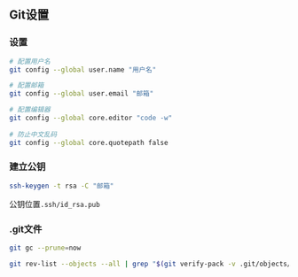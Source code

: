 <!--
 * @Description: 
 * @Version: 1.0
 * @Author: DaLao
 * @Email: dalao_li@163.com
 * @Date: 2021-03-17 17:59:27
 * @LastEditors: DaLao
 * @LastEditTime: 2022-03-18 22:10:12
-->

## Git设置

### 设置

```sh
# 配置用户名
git config --global user.name "用户名"

# 配置邮箱
git config --global user.email "邮箱"

# 配置编辑器
git config --global core.editor "code -w"
    
# 防止中文乱码
git config --global core.quotepath false
```

### 建立公钥

```sh
ssh-keygen -t rsa -C "邮箱"
```

公钥位置`.ssh/id_rsa.pub`


### .git文件

```sh
git gc --prune=now

git rev-list --objects --all | grep "$(git verify-pack -v .git/objects/pack/*.idx | sort -k 3 -n | tail -5 | awk '{print$1}')"
```
